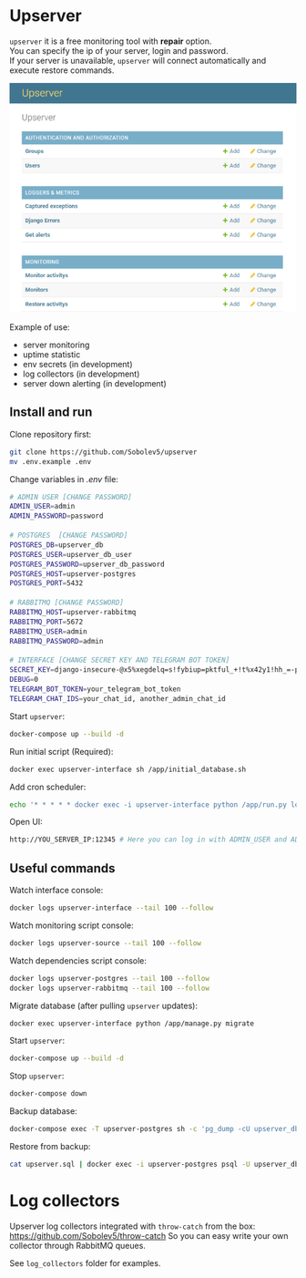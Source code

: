 # Upserver 

`upserver` it is a free monitoring tool with **repair** option.  
You can specify the ip of your server, login and password.  
If your server is unavailable, `upserver` will connect automatically and execute restore commands.
  
![](https://github.com/Sobolev5/upserver/blob/master/interface/static/upserver.png)

Example of use:  
- server monitoring    
- uptime statistic  
- env secrets (in development) 
- log collectors (in development) 
- server down alerting (in development)    

   
## Install and run
Clone repository first:   
```sh
git clone https://github.com/Sobolev5/upserver
mv .env.example .env
```

Change variables in *.env* file:
```sh
# ADMIN USER [CHANGE PASSWORD]
ADMIN_USER=admin
ADMIN_PASSWORD=password

# POSTGRES  [CHANGE PASSWORD]
POSTGRES_DB=upserver_db
POSTGRES_USER=upserver_db_user
POSTGRES_PASSWORD=upserver_db_password
POSTGRES_HOST=upserver-postgres
POSTGRES_PORT=5432

# RABBITMQ [CHANGE PASSWORD] 
RABBITMQ_HOST=upserver-rabbitmq
RABBITMQ_PORT=5672
RABBITMQ_USER=admin 
RABBITMQ_PASSWORD=admin

# INTERFACE [CHANGE SECRET KEY AND TELEGRAM BOT TOKEN]
SECRET_KEY=django-insecure-@x5%xegdelq=s!fybiup=pktful_+!t%x42y1!hh_=-p7$kz9s 
DEBUG=0
TELEGRAM_BOT_TOKEN=your_telegram_bot_token
TELEGRAM_CHAT_IDS=your_chat_id, another_admin_chat_id
```

Start `upserver`:
```sh
docker-compose up --build -d
```

Run initial script (Required):
```sh
docker exec upserver-interface sh /app/initial_database.sh
```

Add cron scheduler:
```sh
echo '* * * * * docker exec -i upserver-interface python /app/run.py log_collector.tasks "run_every_minute()" &>/dev/null' >> /var/spool/cron/root 
```

Open UI:  
```sh
http://YOU_SERVER_IP:12345 # Here you can log in with ADMIN_USER and ADMIN_PASSWORD
```

## Useful commands

Watch interface console:
```sh
docker logs upserver-interface --tail 100 --follow
```

Watch monitoring script console:
```sh
docker logs upserver-source --tail 100 --follow
```

Watch dependencies script console:
```sh
docker logs upserver-postgres --tail 100 --follow
docker logs upserver-rabbitmq --tail 100 --follow
```

Migrate database (after pulling `upserver` updates):
```sh
docker exec upserver-interface python /app/manage.py migrate
```

Start `upserver`:
```sh
docker-compose up --build -d
```

Stop `upserver`:
```sh
docker-compose down
```

Backup database:
```sh
docker-compose exec -T upserver-postgres sh -c 'pg_dump -cU upserver_db_user upserver_db' > upserver.sql
```

Restore from backup:
```sh
cat upserver.sql | docker exec -i upserver-postgres psql -U upserver_db_user -d upserver_db
```

# Log collectors
Upserver log collectors integrated with `throw-catch` from the box:
https://github.com/Sobolev5/throw-catch 
So you can easy write your own collector through RabbitMQ queues.

See `log_collectors` folder for examples.

